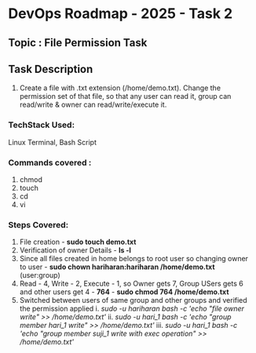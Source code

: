 # DevOps Roadmap - 2025 - Task 2 

## Topic : File Permission Task

## Task Description
1. Create a file with .txt extension (/home/demo.txt). Change the permission set of that file, so that any user can read it, group can read/write & owner can read/write/execute it.

### TechStack Used: 
Linux Terminal, Bash Script
 
### Commands covered : 
1. chmod
2. touch
3. cd
4. vi

### Steps Covered:
1. File creation - **sudo touch demo.txt**
2. Verification of owner Details - **ls -l** 
3. Since all files created in home belongs to root user so changing owner to user - **sudo chown hariharan:hariharan /home/demo.txt** (user:group)
4. Read - 4, Write - 2, Execute - 1, so Owner gets 7, Group USers gets 6 and other users get 4 - **764** - **sudo chmod 764 /home/demo.txt** 
5. Switched between users of same group and other groups and verified the permission applied
   i.  *sudo -u hariharan bash -c 'echo "file owner write" >> /home/demo.txt'*
   ii. *sudo -u hari_1 bash -c 'echo "group member hari_1 write" >> /home/demo.txt'*
  iii. *sudo -u hari_1 bash -c 'echo "group member suji_1 write with exec operation" >> /home/demo.txt'*   
